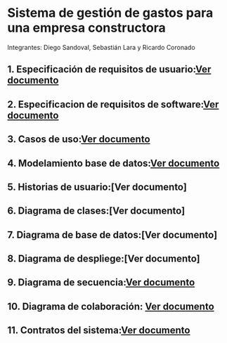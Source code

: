 # **Sistema de gestión de gastos para una empresa constructora**    

Integrantes: Diego Sandoval, Sebastián Lara y Ricardo Coronado 

## 1. Especificación de requisitos de usuario:[Ver documento](docs/Requisitos-de-usuario.pdf)
## 2. Especificacion de requisitos de software:[Ver documento](docs/Requisitos-de-software.pdf)
## 3. Casos de uso:[Ver documento](docs/Casos-de-uso.pdf)
## 4. Modelamiento base de datos:[Ver documento](docs/Modelamiento-db.pdf)
## 5. Historias de usuario:[Ver documento]
## 6. Diagrama de clases:[Ver documento]
## 7. Diagrama de base de datos:[Ver documento]
## 8. Diagrama de despliege:[Ver documento]
## 9. Diagrama de secuencia:[Ver documento](/docs/diagramas/secuencia/)
## 10. Diagrama de colaboración: [Ver documento](/docs/diagramas/colaboracion/)
## 11. Contratos del sistema:[Ver documento](docs/Historias-de-usuario.pdf)

